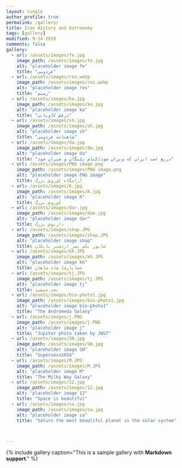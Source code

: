 ```yaml
---
layout: single
author_profile: true
permalink: /gallery/
title: Iran History and Astronemy
tags: [gallery]
modified: 9-14-2019
comments: false
gallery:
  - url: /assets/images/fe.jpg
    image_path: /assets/images/fe.jpg
    alt: "placeholder image fe"
    title: "فردوسی"
  - url: /assets/images/ros.webp
    image_path: /assets/images/ros.webp
    alt: "placeholder image ros"
    title: "رستم"
  - url: /assets/images/ka.jpg
    image_path: /assets/images/ka.jpg
    alt: "placeholder image ka"
    title: "درفش کاویانی"  
  - url: /assets/images/sh.jpg
    image_path: /assets/images/sh.jpg
    alt: "placeholder image sh"
    title: "شاهنامه فردوسی"
  - url: /assets/images/da.jpg
    image_path: /assets/images/da.jpg
    alt: "placeholder image da"
    title: "دریغ است ایران که ویران شود/کنام پلنگان و شیران شود"    
  - url: /assets/images/PNG image.png
    image_path: /assets/images/PNG image.png
    alt: "placeholder image PNG image"
    title: آرامگاه کوروش بزرگ
  - url: /assets/images/K.jpg
    image_path: /assets/images/K.jpg
    alt: "placeholder image K"
    title: کوروش بزرگ
  - url: /assets/images/dar.jpg
    image_path: /assets/images/dae.jpg
    alt: "placeholder image dar"
    title: داریوش بزرگ
  - url: /assets/images/shap.JPG
    image_path: /assets/images/shap.JPG
    alt: "placeholder image shap"
    title: شاپور یکم پسر اردشیر بابکان
  - url: /assets/images/kh.JPG
    image_path: /assets/images/kh.JPG
    alt: "placeholder image kh"
    title: خشایارشا شاه شاهان
  - url: /assets/images/tj.JPG
    image_path: /assets/images/tj.JPG
    alt: "placeholder image tj"
    title: تخت جمشید
  - url: /assets/images/bio-photo1.jpg
    image_path: /assets/images/bio-photo1.jpg
    alt: "placeholder image bio-photo1"
    title: "The Andromeda Galaxy"
  - url: /assets/images/j.PNG
    image_path: /assets/images/j.PNG
    alt: "placeholder image j"
    title: "Jupiter photo taken by JWST"
  - url: /assets/images/SN.jpg
    image_path: /assets/images/SN.jpg
    alt: "placeholder image SN"
    title: "Supernova1054"
  - url: /assets/images/M.JPG
    image_path: /assets/images/M.JPG
    alt: "placeholder image M"
    title: "The Milky Way Galaxy"
  - url: /assets/images/12.jpg
    image_path: /assets/images/12.jpg
    alt: "placeholder image 12"
    title: "Space is beautiful"
  - url: /assets/images/sa.jpg
    image_path: /assets/images/sa.jpg
    alt: "placeholder image sa"
    title: "Saturn the most beautiful planet in the solar system"



---
```


{% include gallery caption="This is a sample gallery with **Markdown support**." %}




